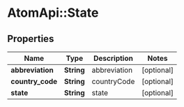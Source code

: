 # AtomApi::State

## Properties
Name | Type | Description | Notes
------------ | ------------- | ------------- | -------------
**abbreviation** | **String** | abbreviation | [optional] 
**country_code** | **String** | countryCode | [optional] 
**state** | **String** | state | [optional] 


